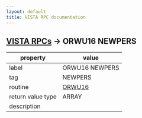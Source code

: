 ```yaml
---
layout: default
title: VISTA RPC documentation
---
```




## [VISTA RPCs](TableOfContent.md) &#8594; ORWU16 NEWPERS 

 property | value 
--- | --- 
 label | ORWU16 NEWPERS
 tag | NEWPERS
 routine | [ORWU16](http://code.osehra.org/dox/Routine_ORWU16_source.html)
 return value type | ARRAY
 description | 